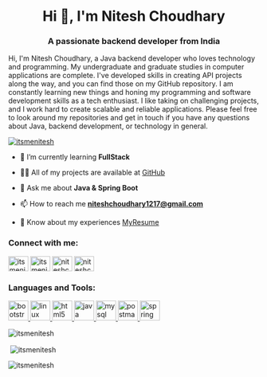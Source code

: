 <h1 align="center">Hi 👋, I'm Nitesh Choudhary</h1>
<h3 align="center">A passionate backend developer from India</h3>

<p>Hi, I'm Nitesh Choudhary, a Java backend developer who loves technology and programming. My undergraduate and graduate studies in computer applications are complete. I've developed skills in creating API projects along the way, and you can find those on my GitHub repository. I am constantly learning new things and honing my programming and software development skills as a tech enthusiast. I like taking on challenging projects, and I work hard to create scalable and reliable applications. Please feel free to look around my repositories and get in touch if you have any questions about Java, backend development, or technology in general.
</p>


<p align="left"> <a href="https://github.com/ryo-ma/github-profile-trophy"><img src="https://github-profile-trophy.vercel.app/?username=itsmenitesh" alt="itsmenitesh" /></a> </p>

- 🌱 I’m currently learning **FullStack**

- 👨‍💻 All of my projects are available at [GitHub](https://github.com/itsmenitesh)

- 💬 Ask me about **Java & Spring Boot**

- 📫 How to reach me **niteshchoudhary1217@gmail.com**

- 📄 Know about my experiences [MyResume](https://docs.google.com/document/d/1hEaQ-ATGzWM6OPUyJUoEC1QICvwbS0O0/edit?usp=sharing&ouid=101215792589538244850&rtpof=true&sd=true)

<h3 align="left">Connect with me:</h3>
<p align="left">
<a href="https://www.linkedin.com/in/itsmenitesh" target="_blank"><img align="center" src="https://cdn.jsdelivr.net/gh/devicons/devicon/icons/linkedin/linkedin-original.svg" alt="itsmenitesh" height="30" width="40" /></a>
<a href="https://github.com/itsmenitesh" target="_blank"><img align="center" src="https://cdn.jsdelivr.net/gh/devicons/devicon/icons/github/github-original.svg" alt="itsmenitesh" height="30" width="40" /></a>
  <a href="https://www.hackerrank.com/niteshchoudhary4" target="_blank"><img align="center" src="https://cdn.worldvectorlogo.com/logos/hackerrank.svg" alt="niteshchoudhary4" height="30" width="40" /></a>
<a href="https://www.leetcode.com/niteshchoudhary4" target="_blank"><img align="center" src="https://upload.wikimedia.org/wikipedia/commons/1/19/LeetCode_logo_black.png" alt="niteshchoudhary4" height="30" width="40" /></a>
</p>

<h3 align="left">Languages and Tools:</h3>
<p align="left"> 
<a href="https://getbootstrap.com" target="_blank" rel="noreferrer"> <img src="https://cdn.jsdelivr.net/gh/devicons/devicon/icons/bootstrap/bootstrap-plain-wordmark.svg" alt="bootstrap" width="40" height="40"/> </a> 
<a href="https://git-scm.com/" target="_blank" rel="noreferrer"> <img src="https://cdn.jsdelivr.net/gh/devicons/devicon/icons/linux/linux-original.svg" alt="linux" width="40" height="40"/> </a> 
<a href="https://www.w3.org/html/" target="_blank" rel="noreferrer"> <img src="https://cdn.jsdelivr.net/gh/devicons/devicon/icons/html5/html5-original-wordmark.svg" alt="html5" width="40" height="40"/> </a> 
<a href="https://www.java.com" target="_blank" rel="noreferrer"> <img src="https://cdn.jsdelivr.net/gh/devicons/devicon/icons/java/java-original.svg" alt="java" width="40" height="40"/> </a> 
<a href="https://www.mysql.com/" target="_blank" rel="noreferrer"> <img src="https://cdn.jsdelivr.net/gh/devicons/devicon/icons/mysql/mysql-original-wordmark.svg" alt="mysql" width="40" height="40"/> </a> 
<a href="https://www.postman.com" target="_blank" rel="noreferrer"> <img src="https://www.vectorlogo.zone/logos/getpostman/getpostman-icon.svg" alt="postman" width="40" height="40"/> </a> 
<a href="https://spring.io/" target="_blank" rel="noreferrer"> <img src="https://cdn.jsdelivr.net/gh/devicons/devicon/icons/spring/spring-original.svg" alt="spring" width="40" height="40"/> </a> 
</p>

<p><img align="center" src="https://github-readme-stats.vercel.app/api/top-langs?username=itsmenitesh&show_icons=true&locale=en&layout=compact" alt="itsmenitesh" /></p>

<p>&nbsp;<img align="center" src="https://github-readme-stats.vercel.app/api?username=itsmenitesh&show_icons=true&locale=en" alt="itsmenitesh" /></p>
<p><img align="center" src="https://github-readme-streak-stats.herokuapp.com/?user=itsmenitesh&" alt="itsmenitesh" /></p>

